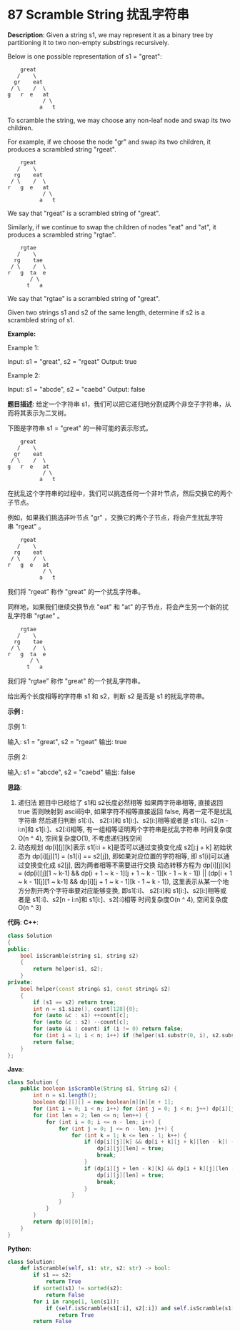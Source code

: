 # 87 Scramble String 扰乱字符串

__Description__:
Given a string s1, we may represent it as a binary tree by partitioning it to two non-empty substrings recursively.

Below is one possible representation of s1 = "great":

```text
    great
   /    \
  gr    eat
 / \    /  \
g   r  e   at
           / \
          a   t
```

To scramble the string, we may choose any non-leaf node and swap its two children.

For example, if we choose the node "gr" and swap its two children, it produces a scrambled string "rgeat".

```text
    rgeat
   /    \
  rg    eat
 / \    /  \
r   g  e   at
           / \
          a   t
```

We say that "rgeat" is a scrambled string of "great".

Similarly, if we continue to swap the children of nodes "eat" and "at", it produces a scrambled string "rgtae".

```text
    rgtae
   /    \
  rg    tae
 / \    /  \
r   g  ta  e
       / \
      t   a
```

We say that "rgtae" is a scrambled string of "great".

Given two strings s1 and s2 of the same length, determine if s2 is a scrambled string of s1.

__Example:__

Example 1:

Input: s1 = "great", s2 = "rgeat"
Output: true

Example 2:

Input: s1 = "abcde", s2 = "caebd"
Output: false

__题目描述__:
给定一个字符串 s1，我们可以把它递归地分割成两个非空子字符串，从而将其表示为二叉树。

下图是字符串 s1 = "great" 的一种可能的表示形式。

```text
    great
   /    \
  gr    eat
 / \    /  \
g   r  e   at
           / \
          a   t
```

在扰乱这个字符串的过程中，我们可以挑选任何一个非叶节点，然后交换它的两个子节点。

例如，如果我们挑选非叶节点 "gr" ，交换它的两个子节点，将会产生扰乱字符串 "rgeat" 。

```text
    rgeat
   /    \
  rg    eat
 / \    /  \
r   g  e   at
           / \
          a   t
```

我们将 "rgeat” 称作 "great" 的一个扰乱字符串。

同样地，如果我们继续交换节点 "eat" 和 "at" 的子节点，将会产生另一个新的扰乱字符串 "rgtae" 。

```text
    rgtae
   /    \
  rg    tae
 / \    /  \
r   g  ta  e
       / \
      t   a
```

我们将 "rgtae” 称作 "great" 的一个扰乱字符串。

给出两个长度相等的字符串 s1 和 s2，判断 s2 是否是 s1 的扰乱字符串。

__示例 :__

示例 1:

输入: s1 = "great", s2 = "rgeat"
输出: true

示例 2:

输入: s1 = "abcde", s2 = "caebd"
输出: false

__思路__:

1. 递归法
题目中已经给了 s1和 s2长度必然相等
如果两字符串相等, 直接返回 true
否则映射到 ascii码中, 如果字符不相等直接返回 false, 两者一定不是扰乱字符串
然后递归判断 s1[:i]、 s2[:i]和 s1[i:]、s2[i:]相等或者是 s1[:i]、s2[n - i:n]和 s1[i:]、s2[:i]相等, 有一组相等证明两个字符串是扰乱字符串
时间复杂度O(n ^ 4), 空间复杂度O(1), 不考虑递归栈空间
2. 动态规划
dp[i][j][k]表示 s1[i:i + k]是否可以通过变换变化成 s2[j:j + k]
初始状态为 dp[i][j][1] = (s1[i] == s2[j]), 即如果对应位置的字符相等, 即 s1[i]可以通过变换变化成 s2[j], 因为两者相等不需要进行交换
动态转移方程为 dp[i][j][k] = (dp[i][j][1 ~ k-1] && dp[i + 1 ~ k - 1][j + 1 ~ k - 1][k - 1 ~ k - 1]) || (dp[i + 1 ~ k - 1][j][1 ~ k-1] && dp[i][j + 1 ~ k - 1][k - 1 ~ k - 1]), 这里表示从某一个地方分割开两个字符串要对应能够变换, 即s1[:i]、 s2[:i]和 s1[i:]、s2[i:]相等或者是 s1[:i]、s2[n - i:n]和 s1[i:]、s2[:i]相等
时间复杂度O(n ^ 4), 空间复杂度O(n ^ 3)

__代码__:
__C++__:

```C++
class Solution 
{
public:
    bool isScramble(string s1, string s2) 
    {
        return helper(s1, s2);
    }
private:
    bool helper(const string& s1, const string& s2)
    {
        if (s1 == s2) return true;
        int n = s1.size(), count[128]{0};
        for (auto &c : s1) ++count[c];
        for (auto &c : s2) --count[c];
        for (auto &i : count) if (i != 0) return false;
        for (int i = 1; i < n; i++) if (helper(s1.substr(0, i), s2.substr(0, i)) and helper(s1.substr(i, n - i), s2.substr(i, n - i)) or helper(s1.substr(0, i), s2.substr(n - i, i)) and helper(s1.substr(i, n - i), s2.substr(0, n - i))) return true;
        return false;
    }
};
```

__Java__:

```Java
class Solution {
    public boolean isScramble(String s1, String s2) {
        int n = s1.length();
        boolean dp[][][] = new boolean[n][n][n + 1];
        for (int i = 0; i < n; i++) for (int j = 0; j < n; j++) dp[i][j][1] = (s1.charAt(i) == s2.charAt(j));
        for (int len = 2; len <= n; len++) {
            for (int i = 0; i <= n - len; i++) {
                for (int j = 0; j <= n - len; j++) {
                    for (int k = 1; k <= len - 1; k++) {
                        if (dp[i][j][k] && dp[i + k][j + k][len - k]) {
                            dp[i][j][len] = true;
                            break;
                        }
                        if (dp[i][j + len - k][k] && dp[i + k][j][len - k]) {
                            dp[i][j][len] = true;
                            break;
                        }
                    }
                }
            }
        }
        return dp[0][0][n];
    }
}
```

__Python__:

```Python
class Solution:
    def isScramble(self, s1: str, s2: str) -> bool:
        if s1 == s2:
            return True
        if sorted(s1) != sorted(s2):
            return False
        for i in range(1, len(s1)):
            if (self.isScramble(s1[:i], s2[:i]) and self.isScramble(s1[i:], s2[i:])) or (self.isScramble(s1[:i], s2[-i:]) and self.isScramble(s1[i:], s2[:-i])):
                return True
        return False
```
